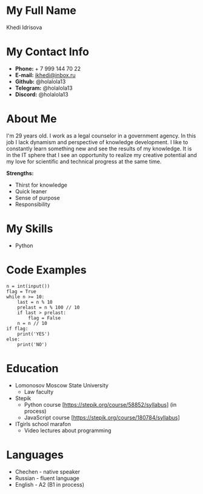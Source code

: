 # **My Full Name**
Khedi Idrisova

# **My Contact Info**
* **Phone:** + 7 999 144 70 22
* **E-mail:** ikhedi@inbox.ru
* **Github:** @holalola13
* **Telegram:** @holalola13
* **Discord:** @holalola13

# **About Me**
I'm 29 years old. I work as a legal counselor in a government agency.
In this job I lack dynamism and perspective of knowledge development.
I like to constantly learn something new and see the results of my knowledge.
It is in the IT sphere that I see an opportunity to realize my creative potential 
and my love for scientific and technical progress at the same time. 

**Strengths:**
* Thirst for knowledge
* Quick leaner
* Sense of purpose
* Responsibility

# **My Skills**
* Python

# **Code Examples**
```
n = int(input())
flag = True
while n >= 10:
    last = n % 10
    prelast = n % 100 // 10
    if last > prelast:
        flag = False
    n = n // 10
if flag:
    print('YES')
else:
    print('NO')
```

# **Education**
* Lomonosov Moscow State University
  + Law faculty
* Stepik
  + Python course [https://stepik.org/course/58852/syllabus] (in process)
  + JavaScript course [https://stepik.org/course/180784/syllabus]
* ITgirls school marafon
  + Video lectures about programming


# **Languages**
* Chechen - native speaker
* Russian - fluent language
* English - A2 (B1 in process)
